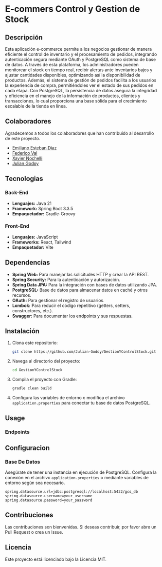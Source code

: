 # E-commers Control y Gestion de Stock 

## Descripción
Esta aplicación e-commerce permite a los negocios gestionar de manera eficiente el control de inventario y el procesamiento de pedidos, integrando autenticación segura mediante OAuth y PostgreSQL como sistema de base de datos. A través de esta plataforma, los administradores pueden monitorear el stock en tiempo real, recibir alertas ante inventarios bajos y ajustar cantidades disponibles, optimizando así la disponibilidad de productos. Además, el sistema de gestión de pedidos facilita a los usuarios la experiencia de compra, permitiéndoles ver el estado de sus pedidos en cada etapa. Con PostgreSQL, la persistencia de datos asegura la integridad y eficiencia en el manejo de la información de productos, clientes y transacciones, lo cual proporciona una base sólida para el crecimiento escalable de la tienda en línea.

## Colaboradores
Agradecemos a todos los colaboradores que han contribuido al desarrollo de este proyecto.
- [Emiliano Esteban Diaz](https://github.com/PerZZi)
- [Federico Val](https://github.com/fedeval98)
- [Xavier Nochelli](https://github.com/Xn0ch3)
- [Julian Godoy](https://github.com/Julian-Godoy)

## Tecnologias

### Back-End
- **Lenguajes:** Java 21
- **Framework:** Spring Boot 3.3.5
- **Empaquetador:** Gradle-Groovy

### Front-End
- **Lenguajes:** JavaScript
- **Frameworks:** React, Tailwind
- **Empaquetador:** Vite 

## Dependencias

- **Spring Web:** Para manejar las solicitudes HTTP y crear la API REST.
- **Spring Security:** Para la autenticación y autorización.
- **Spring Data JPA:** Para la integración con bases de datos utilizando JPA.
- **PostgreSQL:** Base de datos para almacenar datos en caché y otros recursos.
- **OAuth:** Para gestionar el registro de usuarios.
- **Lombok:** Para reducir el código repetitivo (getters, setters, constructores, etc.).
- **Swagger:** Para documentar los endpoints y sus respuestas.

## Instalación

1. Clona este repositorio:
    ```bash
    git clone https://github.com/Julian-Godoy/GestionYControlStock.git
    ```

2. Navega al directorio del proyecto:
    ```bash
    cd GestionYControlStock
    ```

3. Compila el proyecto con Gradle:
    ```bash
    gradle clean build
    ```

4. Configura las variables de entorno o modifica el archivo `application.properties` para conectar tu base de datos PostgreSQL.

## Usage


### Endpoints

## Configuracion

### Base De Datos

Asegúrate de tener una instancia en ejecución de PostgreSQL. Configura la conexión en el archivo `application.properties` o mediante variables de entorno según sea necesario.

```application.properties
spring.datasource.url=jdbc:postgresql://localhost:5432/gcs_db
spring.datasource.username=your_username
spring.datasource.password=your_password
```

## Contribuciones
Las contribuciones son bienvenidas. Si deseas contribuir, por favor abre un Pull Request o crea un Issue.

## Licencia
Este proyecto está licenciado bajo la Licencia MIT.
